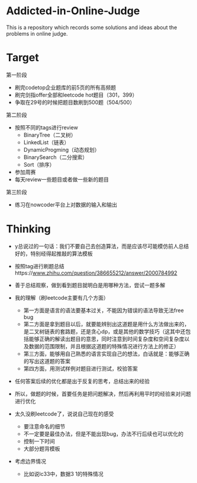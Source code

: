 # Addicted-in-Online-Judge
This is a repository which records some solutions and ideas about the problems in online judge.





# Target

第一阶段

- 刷完codetop企业题库的前5页的所有高频题
- 刷完剑指offer全部和leetcode hot题目（301，399）
- 争取在29号的时候把题目数刷到500题（504/500）



第二阶段

- 按照不同的tags进行review
  - BinaryTree（二叉树）
  - LinkedList（链表）
  - DynamicProgming（动态规划）
  - BinarySearch（二分搜索）
  - Sort（排序）
- 参加周赛
- 每天review一些题目或者做一些新的题目



第三阶段

- 练习在nowcoder平台上对数据的输入和输出





# Thinking

- y总说过的一句话：我们不要自己去创造算法，而是应该尽可能模仿前人总结好的，特别经得起推敲的算法模板
- 按照tag进行刷题总结https://www.zhihu.com/question/386655212/answer/2000784992
- 善于总结观察，做到看到题目就明白是用哪种方法，尝试一题多解
- 我的理解（刷leetcode主要有几个方面）
  - 第一方面是语言的语法要基本过关，不能因为错误的语法导致无法free bug
  - 第二方面是拿到题目以后，就要能辨别出这道题是用什么方法做出来的，是二叉树链表的套路题，还是贪心dp，或是其他的数学技巧（这其中还包括能够正确的解读出题目的意思，同时注意到时间复杂度和空间复杂度以及数据的范围限制，并且根据这道题的特殊情况进行方法上的修正）
  - 第三方面，能够用自己熟悉的语言实现自己的想法，白话就是：能够正确的写出这道题的答案
  - 第四方面，用测试样例对题目进行测试，校验答案



- 任何答案后续的优化都是出于反复的思考，总结出来的经验
- 所以，做题的时候，首要任务是把问题解决，然后再利用平时的经验来对问题进行优化



- 太久没刷leetcode了，说说自己现在的感受
  - 要注意命名的细节
  - 不一定要是最佳办法，但是不能出现bug，办法不行后续也可以优化的
  - 控制一下时间
  - 大部分题背模板



- 考虑边界情况
  - 比如说lc33中，数据3 1的特殊情况
